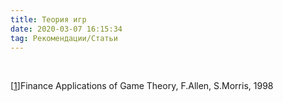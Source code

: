 ```yaml
---
title: Теория игр
date: 2020-03-07 16:15:34
tag: Рекомендации/Статьи
---
```


<br>

        
        
<p class="references">        
                  [<a href="http://www.smartquant.com/references/GameTheory/gametheory1.pdf">1</a>]Finance Applications of Game Theory, F.Allen, S.Morris, 1998
                  
</p>                  
